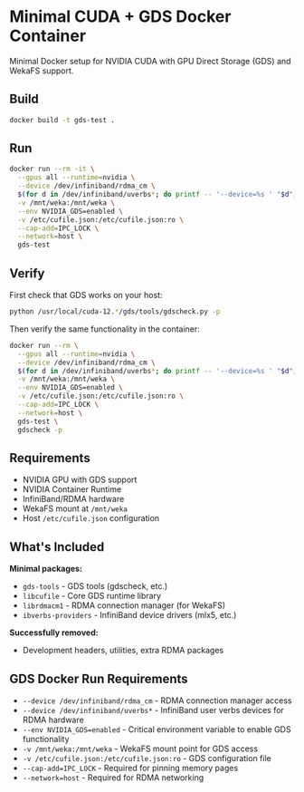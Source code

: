 # Minimal CUDA + GDS Docker Container

Minimal Docker setup for NVIDIA CUDA with GPU Direct Storage (GDS) and WekaFS support.

## Build

```bash
docker build -t gds-test .
```

## Run

```bash
docker run --rm -it \
  --gpus all --runtime=nvidia \
  --device /dev/infiniband/rdma_cm \
  $(for d in /dev/infiniband/uverbs*; do printf -- '--device=%s ' "$d"; done) \
  -v /mnt/weka:/mnt/weka \
  --env NVIDIA_GDS=enabled \
  -v /etc/cufile.json:/etc/cufile.json:ro \
  --cap-add=IPC_LOCK \
  --network=host \
  gds-test
```

## Verify

First check that GDS works on your host:
```bash
python /usr/local/cuda-12.*/gds/tools/gdscheck.py -p
```

Then verify the same functionality in the container:
```bash
docker run --rm \
  --gpus all --runtime=nvidia \
  --device /dev/infiniband/rdma_cm \
  $(for d in /dev/infiniband/uverbs*; do printf -- '--device=%s ' "$d"; done) \
  -v /mnt/weka:/mnt/weka \
  --env NVIDIA_GDS=enabled \
  -v /etc/cufile.json:/etc/cufile.json:ro \
  --cap-add=IPC_LOCK \
  --network=host \
  gds-test \
  gdscheck -p
```

## Requirements

- NVIDIA GPU with GDS support
- NVIDIA Container Runtime
- InfiniBand/RDMA hardware
- WekaFS mount at `/mnt/weka`
- Host `/etc/cufile.json` configuration

## What's Included

**Minimal packages:**
- `gds-tools` - GDS tools (gdscheck, etc.)
- `libcufile` - Core GDS runtime library  
- `librdmacm1` - RDMA connection manager (for WekaFS)
- `ibverbs-providers` - InfiniBand device drivers (mlx5, etc.)

**Successfully removed:**
- Development headers, utilities, extra RDMA packages

## GDS Docker Run Requirements

- `--device /dev/infiniband/rdma_cm` - RDMA connection manager access
- `--device /dev/infiniband/uverbs*` - InfiniBand user verbs devices for RDMA hardware
- `--env NVIDIA_GDS=enabled` - Critical environment variable to enable GDS functionality
- `-v /mnt/weka:/mnt/weka` - WekaFS mount point for GDS access
- `-v /etc/cufile.json:/etc/cufile.json:ro` - GDS configuration file
- `--cap-add=IPC_LOCK` - Required for pinning memory pages
- `--network=host` - Required for RDMA networking
